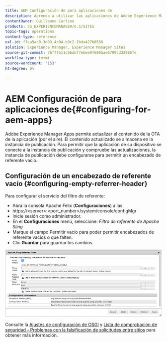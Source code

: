 ```yaml
---
title: AEM Configuración de para aplicaciones de
description: Aprenda a utilizar las aplicaciones de Adobe Experience Manager para actualizar el contenido de su aplicación OTA (por el aire).
contentOwner: Guillaume Carlino
products: SG_EXPERIENCEMANAGER/6.5/SITES
topic-tags: operations
content-type: reference
exl-id: f7aa5ac0-3d03-4c04-b9c2-1bda427b0588
solution: Experience Manager, Experience Manager Sites
source-git-commit: 76fffb11c56dbf7ebee9f6805ae0799cd32985fe
workflow-type: tm+mt
source-wordcount: '153'
ht-degree: 0%

---
```


# AEM Configuración de para aplicaciones de{#configuring-for-aem-apps}

Adobe Experience Manager Apps permite actualizar el contenido de la OTA de la aplicación (por el aire). El contenido actualizado se almacena en la instancia de publicación. Para permitir que la aplicación de su dispositivo se conecte a la instancia de publicación y compruebe las actualizaciones, la instancia de publicación debe configurarse para permitir un encabezado de referente vacío.

## Configuración de un encabezado de referente vacío {#configuring-empty-referrer-header}

Para configurar el servicio del filtro de referente:

* Abra la consola Apache Felix (**Configuraciones**) a las:
* https://&lt;server>:&lt;port_number>/system/console/configMgr
* Inicie sesión como administrador.
* En el **Configuraciones** menú, seleccione: *Filtro de referente de Apache Sling*
* Marque el campo Permitir vacío para poder permitir encabezados de referente vacíos o que falten.
* Clic **Guardar** para guardar los cambios.

![chlimage_1-58](assets/chlimage_1-58a.png)

Consulte la [Ajustes de configuración de OSGI](/help/sites-deploying/osgi-configuration-settings.md) y [Lista de comprobación de seguridad - Problemas con la falsificación de solicitudes entre sitios](/help/sites-administering/security-checklist.md#protect-against-cross-site-request-forgery) para obtener más información.
